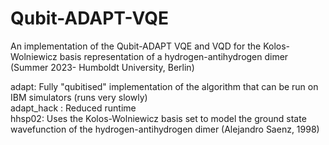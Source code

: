 # Qubit-ADAPT-VQE
An implementation of the Qubit-ADAPT VQE and VQD for the Kolos-Wolniewicz basis representation of a hydrogen-antihydrogen dimer (Summer 2023- Humboldt University, Berlin) 

adapt: Fully "qubitised" implementation of the algorithm that can be run on IBM simulators (runs very slowly) \
adapt_hack : Reduced runtime \
hhsp02: Uses the Kolos-Wolniewicz basis set to model the ground state wavefunction of the hydrogen-antihydrogen dimer (Alejandro Saenz, 1998)

